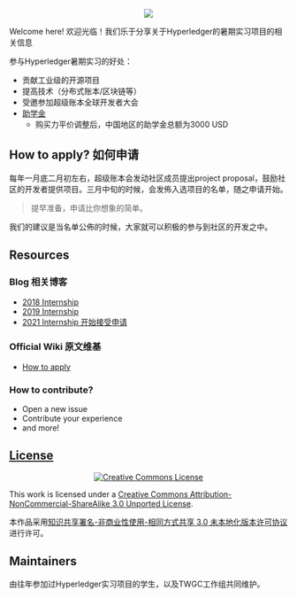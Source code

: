 <p align="center">
    <img src="https://www.hyperledger.org/wp-content/uploads/2016/09/logo_hl_new.png" alto="logo" />
</p>


Welcome here! 欢迎光临！我们乐于分享关于Hyperledger的暑期实习项目的相关信息

参与Hyperledger暑期实习的好处：

* 贡献工业级的开源项目
* 提高技术（分布式账本/区块链等）
* 受邀参加超级账本全球开发者大会
* [助学金](https://docs.linuxfoundation.org/lfx/mentorship/mentee-stipends/total-stipend-amount)
    - 购买力平价调整后，中国地区的助学金总额为3000 USD

## How to apply? 如何申请

每年一月底二月初左右，超级账本会发动社区成员提出project proposal，鼓励社区的开发者提供项目。三月中旬的时候，会发佈入选项目的名单，随之申请开始。

> 提早准备，申请比你想象的简单。

我们的建议是当名单公佈的时候，大家就可以积极的参与到社区的开发之中。

## Resources

### Blog 相关博客

- [2018 Internship](https://www.hyperledger.org/blog/2018/06/13/meet-the-hyperledger-summer-2018-interns-part-2)
- [2019 Internship](https://www.hyperledger.org/blog/2019/12/12/2019-summer-mentee-project-update-hyperledger-fabric-sdk-for-node-js-security-extension)
- [2021 Internship 开始接受申请](https://www.hyperledger.org/blog/2021/04/01/applications-open-for-expanded-paid-hyperledger-summer-mentorship-program)

### Official Wiki 原文维基

- [How to apply](https://wiki.hyperledger.org/display/INTERN/How+to+Apply)

### How to contribute?

- Open a new issue
- Contribute your experience
- and more!

## [License](LICENSE)

<p align="center">
  <a rel="license" href="http://creativecommons.org/licenses/by-nc-sa/3.0/"><img alt="Creative Commons License" style="border-width:0" src="https://i.creativecommons.org/l/by-nc-sa/3.0/88x31.png" /></a>
</p>

This work is licensed under a [Creative Commons Attribution-NonCommercial-ShareAlike 3.0 Unported License](http://creativecommons.org/licenses/by-nc-sa/3.0/).

本作品采用[知识共享署名-非商业性使用-相同方式共享 3.0 未本地化版本许可协议](http://creativecommons.org/licenses/by-nc-sa/3.0/)进行许可。

## Maintainers
由往年参加过Hyperledger实习项目的学生，以及TWGC工作组共同维护。
